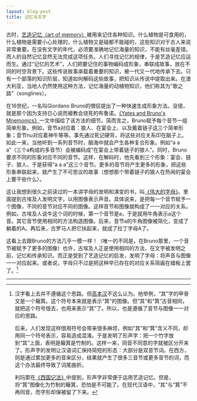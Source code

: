 ```yaml
---
layout: blog-post
title: 记忆与文字
---
```


古时，[艺造记忆（art of memory）](https://book.douban.com/subject/27612602/)被用来记住各种知识。什么植物是可食用的，什么植物是需要小心处理的，什么植物又是碰都不能碰的，这些知识对于古人来说非常重要。在没有文字的年代，必须要准确地记忆海量的知识，不能有丝毫差错。而人的自然记忆显然无法完成这项任务。人们寻找记忆的规律，于是艺造记忆应运而生。通过“记忆的艺术”，人们把要记住的事物编码成形象，串联成故事，放在不同的时空背景下。这些传说故事承载着重要的知识，被一代又一代地传承下去。只有一个部落的知识阶层，知道如何解码这些故事，把知识从传说中提取出来。在澳大利亚，当地人仍然使用这种方法，记忆海量的动植物知识，他们称其为“歌之路”（songlines）。

在16世纪，一名叫Giordano Bruno的僧侣提出了一种快速生成形象方法。没错，就是那个因为支持日心说而被教会烧死的布鲁诺。[《Yates and Bruno's Mnemonics》](https://warburg.sas.ac.uk/research-projects/archived-research-projects/giordano-bruno/yates-and-brunos-mnemonics)一文中描绘了该方法的细节。简而言之，Bruno赋予每个音节一组简单形象。例如，音节a对应着：狼人、在宴会上、以及戴着链子这三个简单形象；音节nu对应着神牛等等。事先通过死记硬背，将这些对应关系印在脑子上。如此一来，当他听到一系列音节时，脑海中就会产生各种复合形象。例如“a a a”（三个a构成的多音节）会被编码成“在宴会上带着链子的狼人”。同时，Bruno要求不同的形象对应不同的音节。这样，在解码时，他先看到三个形象：宴会、链子、狼人，于是获得“a a a”这三个音节。更多的音节将产生更多的形象，把这些形象串联起来，就产生了不可思议的故事（想想那个带着链子的狼人在热闹的宴会上要干些什么）。

这让我想到很久之前读过的一本讲字母的发明和演变的书，叫[《伟大的字母》](https://book.douban.com/subject/3191838/)。里面提到古埃及人发明文字，以用图像表示声音。具体说来，是把每一个音节赋予一个图像，不同的音节对应不同的图像。这样音节和图像就构成了一一对应的关系。例如，古埃及人说牛这个词的时候，第一个音节是a，于是就用牛角表示a这个音。其它音节使用相同的方法构造图像。后来，音节a的牛角图像被简化，变成了躺着的A。再后来，古罗马人把它扶起来，就成了拉丁字母A了。

这看上去跟Bruno的方法几乎一模一样！（唯一的不同是，在Bruno那里，一个音节被赋予了更多的图像）也许，古埃及人正是使用相同的方法，在文字被发明之前，记忆和传承知识。而正是受到了艺造记忆的启发，发明了字母：将声音与图像一一对应起来。或者说，字母只不过是把这种早已存在的对应关系简画在蜡板上罢了。[^chinese-character]

  [^chinese-character]: 汉字看上去并不遵循这个思路。但[高本汉](https://book.douban.com/subject/4856930/)不这么认为。他举例，“其”字的甲骨文是一个簸箕。这个符号本来就是表示“箕”的图像。但“其”和“箕”古音相同，就把这个符号借去，也用来表示“其”了。所以，也是遵循了音节与图像一一对应的思路。

    后来，人们发现这样借用符号会带来很多麻烦，例如“其”和“箕”含义不同，却用同一个符号表示，容易造成混淆。于是发明了形声字：把一个竹字放到“其”上面，表明是簸箕是竹制的。这样一来，同音不同意的字就被区分开来了。形声字的发明让汉语词汇保持简短的形态：大部分是双音节词。在西方，则是通过累加更多的音来区分，结果就产生了很多三音节或更多音节的词，而这个办法最终导致了词尾曲折。

    利玛窦在[《西国记法》](https://ctext.org/wiki.pl?if=gb&res=3106342)中提到，形声字非常便于运用艺造记忆。但是，将“箕”图像化为竹制的簸箕，恐怕是不可能了。在现代汉语中，“其”与“箕”不再同音，而字形却保被留了下来。

---
